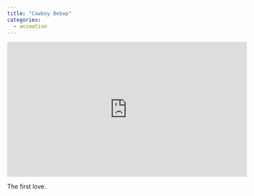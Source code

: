 ```yaml
---
title: "Cowboy Bebop"
categories:
  - animation
---
```


<iframe width="560" height="315" src="https://www.youtube-nocookie.com/embed/MxUbgEHP2Qg" title="YouTube video player" frameborder="0" allow="accelerometer; autoplay; clipboard-write; encrypted-media; gyroscope; picture-in-picture" allowfullscreen></iframe>

The first love. 
